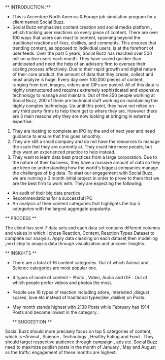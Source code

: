 ** INTRODUCTION :**
* This is Accenture North America & Forage job simulation program for a client named Social Buzz.
* Social Buzz emphasizes content creation and social media platform , which tracking user reactions on every piece of content.
There are over 100 ways that users can react to content, spanning beyond the traditional reactions of likes, dislikes, and comments. 
This ensures that trending content, as opposed to individual users, is at the forefront of user feeds. 
Over the past 5 years, Social Buzz has reached over 500 million active users each month. 
They have scaled quicker than anticipated and need the help of an advisory firm to oversee 
their scaling process effectively. 
Due to their rapid growth and digital nature of their core product, the amount of data that they 
create, collect and must analyze is huge. Every day over 100,000 pieces of content, ranging 
from text, images, videos and GIFs are posted. All of this data is highly unstructured and 
requires extremely sophisticated and expensive technology to manage and maintain. Out of the 
250 people working at Social Buzz, 200 of them are technical staff working on maintaining this 
highly complex technology. 
Up until this point, they have not relied on any third party firms to help them get to where 
they are. However there are 3 main reasons why they are now looking at bringing in external
expertise: 
1) They are looking to complete an IPO by the end of next year and need guidance to 
ensure that this goes smoothly. 
2) They are still a small company and do not have the resources to manage the scale that 
they are currently at. They could hire more people, but they want an experienced 
practice to help instead.
3) They want to learn data best practices from a large corporation. Due to the nature of 
their business, they have a massive amount of data so they are keen on understanding how the world's biggest companies manage the challenges of big 
data. 
To start our engagement with Social Buzz, we are running a 3 month initial project in order 
to prove to them that we are the best firm to work with. They are expecting the following: 
- An audit of their big data practice 
- Recommendations for a successful IPO 
- An analysis of their content categories that highlights the top 5 categories with the 
largest aggregate popularity.

** PROCESS **

The client has sent 7 data sets and each data set contains different columns and values in which i chose Reaction, Content, Reaction Types Dataset to complete our analysis.
Apply data cleaning on each dataset,then modelling ,next step to anaysis data through visualization and uncover Insights.

** INSIGHTS **

* There are a total  of 16  content categories. Out of which Animal and Science categories are most popular one.
* 4 types of  mode of content – Photo , Video, Audio and GIF . Out of which people prefer videos and photos the most.
* People use 16 types of reaction including adore, interested ,disgust , scared, love etc instead of traditional  types(like ,dislike) on Posts.
* May month stands highest with 2138 Posts while  February has 1914 Posts and become lowest in the category..

  ** SUGGESTION **

Social Buzz should more precisely focus on top 5 categories of content, which is –Animal , Science , Technology , Healthy Eating and Food .
They should target respective audience through campaign , ads etc.
Social Buzz need to maximize publish posts in the month of January , May and August as the traffic engagement of these months are highest.
